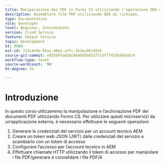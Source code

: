 ```yaml
---
title: Manipolazione dei PDF in Forms CS utilizzando l’operazione DDX di richiamo
description: Assemblare file PDF utilizzando DDX di richiamo.
type: Documentation
role: Developer
level: Beginner, Intermediate
version: Cloud Service
feature: Output Service
topic: Development
kt: 9980
exl-id: 713c4e9e-95ac-48e1-a7fc-2b3ec0b145e5
source-git-commit: e925b9fa02dc8d4695b85377c5f7f43fbd45ebc8
workflow-type: tm+mt
source-wordcount: '96'
ht-degree: 1%

---
```


# Introduzione

In questo corso utilizzeremo la manipolazione e l’archiviazione PDF dei documenti PDF utilizzando Forms CS. Per utilizzare questi microservizi da un’applicazione esterna, è necessario effettuare le seguenti operazioni:

1. Generare le credenziali del servizio per un account tecnico AEM
1. Creare un token web JSON (JWT) dalle credenziali del servizio e scambiarlo con un token di accesso
1. Configurare l’accesso per l’account tecnico in AEM
1. Effettuare chiamate HTTP utilizzando il token di accesso per manipolare i file PDF/generare e convalidare i file PDF/A
